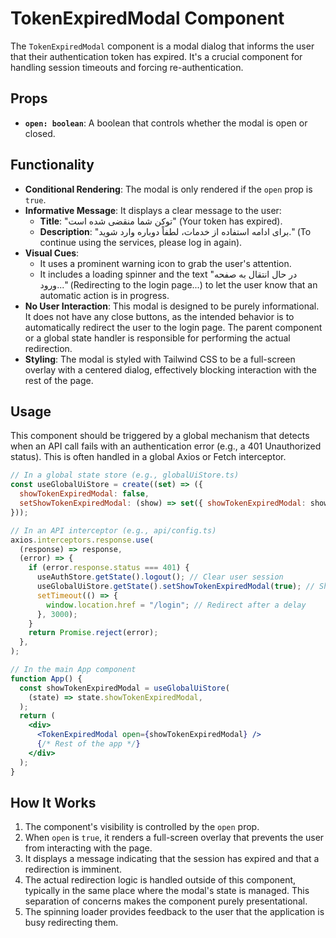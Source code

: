 # TokenExpiredModal Component

The `TokenExpiredModal` component is a modal dialog that informs the user that their authentication token has expired. It's a crucial component for handling session timeouts and forcing re-authentication.

## Props

- **`open: boolean`**: A boolean that controls whether the modal is open or closed.

## Functionality

- **Conditional Rendering**: The modal is only rendered if the `open` prop is `true`.
- **Informative Message**: It displays a clear message to the user:
  - **Title**: "توکن شما منقضی شده است" (Your token has expired).
  - **Description**: "برای ادامه استفاده از خدمات، لطفاً دوباره وارد شوید." (To continue using the services, please log in again).
- **Visual Cues**:
  - It uses a prominent warning icon to grab the user's attention.
  - It includes a loading spinner and the text "در حال انتقال به صفحه ورود..." (Redirecting to the login page...) to let the user know that an automatic action is in progress.
- **No User Interaction**: This modal is designed to be purely informational. It does not have any close buttons, as the intended behavior is to automatically redirect the user to the login page. The parent component or a global state handler is responsible for performing the actual redirection.
- **Styling**: The modal is styled with Tailwind CSS to be a full-screen overlay with a centered dialog, effectively blocking interaction with the rest of the page.

## Usage

This component should be triggered by a global mechanism that detects when an API call fails with an authentication error (e.g., a 401 Unauthorized status). This is often handled in a global Axios or Fetch interceptor.

```jsx
// In a global state store (e.g., globalUiStore.ts)
const useGlobalUiStore = create((set) => ({
  showTokenExpiredModal: false,
  setShowTokenExpiredModal: (show) => set({ showTokenExpiredModal: show }),
}));

// In an API interceptor (e.g., api/config.ts)
axios.interceptors.response.use(
  (response) => response,
  (error) => {
    if (error.response.status === 401) {
      useAuthStore.getState().logout(); // Clear user session
      useGlobalUiStore.getState().setShowTokenExpiredModal(true); // Show the modal
      setTimeout(() => {
        window.location.href = "/login"; // Redirect after a delay
      }, 3000);
    }
    return Promise.reject(error);
  },
);

// In the main App component
function App() {
  const showTokenExpiredModal = useGlobalUiStore(
    (state) => state.showTokenExpiredModal,
  );
  return (
    <div>
      <TokenExpiredModal open={showTokenExpiredModal} />
      {/* Rest of the app */}
    </div>
  );
}
```

## How It Works

1. The component's visibility is controlled by the `open` prop.
2. When `open` is `true`, it renders a full-screen overlay that prevents the user from interacting with the page.
3. It displays a message indicating that the session has expired and that a redirection is imminent.
4. The actual redirection logic is handled outside of this component, typically in the same place where the modal's state is managed. This separation of concerns makes the component purely presentational.
5. The spinning loader provides feedback to the user that the application is busy redirecting them.
